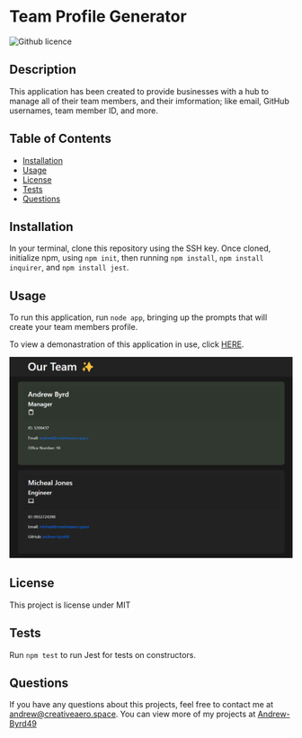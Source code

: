 # Team Profile Generator 
![Github licence](http://img.shields.io/badge/license-MIT-blue.svg)

## Description 
This application has been created to provide businesses with a hub to manage all of their team members, and their imformation; like email, GitHub usernames, team member ID, and more.
 
## Table of Contents
* [Installation](#installation)
* [Usage](#usage)
* [License](#license)
* [Tests](#tests)
* [Questions](#questions)

## Installation 
In your terminal, clone this repository using the SSH key. Once cloned, initialize npm, using `npm init`, then running `npm install`, `npm install inquirer`, and `npm install jest`.
## Usage 
To run this application, run `node app`, bringing up the prompts that will create your team members profile.

To view a demonastration of this application in use, click <a href='https://drive.google.com/file/d/1LA3NXTvI2FBt7CcIDlmtYfx5cyTKrZBZ/view'>HERE</a>.

<img src="./dist/images/site-sample.png">

## License 
This project is license under MIT

## Tests
Run `npm test` to run Jest for tests on constructors. 

## Questions
If you have any questions about this projects, feel free to contact me at <a href='mailto:andrew@creativeaero.space'>andrew@creativeaero.space</a>. You can view more of my projects at <a href='https://github.com/andrew-byrd49'>Andrew-Byrd49</a>